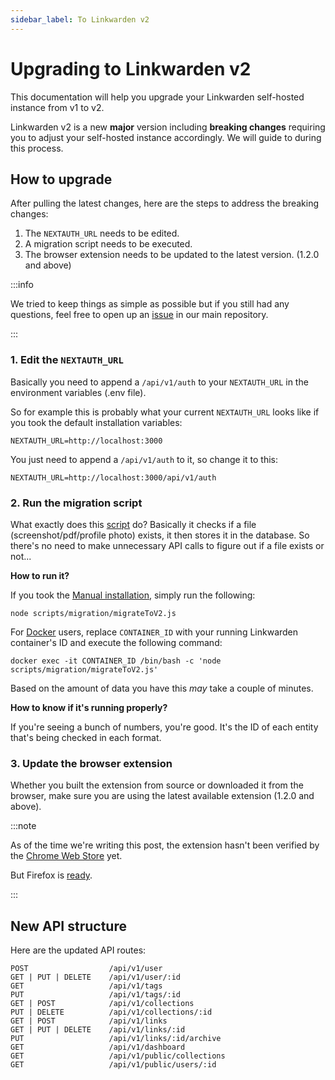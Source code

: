 ```yaml
---
sidebar_label: To Linkwarden v2
---
```


# Upgrading to Linkwarden v2

This documentation will help you upgrade your Linkwarden self-hosted instance from v1 to v2.

Linkwarden v2 is a new **major** version including **breaking changes** requiring you to adjust your self-hosted instance accordingly. We will guide to during this process.

## How to upgrade

After pulling the latest changes, here are the steps to address the breaking changes:

1. The `NEXTAUTH_URL` needs to be edited.
2. A migration script needs to be executed.
3. The browser extension needs to be updated to the latest version. (1.2.0 and above)

:::info

We tried to keep things as simple as possible but if you still had any questions, feel free to open up an [issue](https://github.com/linkwarden/linkwarden/issues/new/choose) in our main repository.

:::

### 1. Edit the `NEXTAUTH_URL`

Basically you need to append a `/api/v1/auth` to your `NEXTAUTH_URL` in the environment variables (.env file).

So for example this is probably what your current `NEXTAUTH_URL` looks like if you took the default installation variables:

```
NEXTAUTH_URL=http://localhost:3000
```

You just need to append a `/api/v1/auth` to it, so change it to this:

```
NEXTAUTH_URL=http://localhost:3000/api/v1/auth
```

### 2. Run the migration script

What exactly does this [script](https://github.com/linkwarden/linkwarden/blob/main/scripts/migration/migrateToV2.js) do? Basically it checks if a file (screenshot/pdf/profile photo) exists, it then stores it in the database. So there's no need to make unnecessary API calls to figure out if a file exists or not...

**How to run it?**

If you took the [Manual installation](/self-hosting/installation#manual-installation), simply run the following:

```
node scripts/migration/migrateToV2.js
```

For [Docker](/self-hosting/installation#docker-) users, replace `CONTAINER_ID` with your running Linkwarden container's ID and execute the following command:

```
docker exec -it CONTAINER_ID /bin/bash -c 'node scripts/migration/migrateToV2.js'
```

Based on the amount of data you have this _may_ take a couple of minutes.

**How to know if it's running properly?**

If you're seeing a bunch of numbers, you're good. It's the ID of each entity that's being checked in each format.

### 3. Update the browser extension

Whether you built the extension from source or downloaded it from the browser, make sure you are using the latest available extension (1.2.0 and above).

:::note

As of the time we're writing this post, the extension hasn't been verified by the [Chrome Web Store](https://chrome.google.com/webstore/detail/linkwarden/pnidmkljnhbjfffciajlcpeldoljnidn) yet.

But Firefox is [ready](https://addons.mozilla.org/en-CA/firefox/addon/linkwarden/).

:::

## New API structure

Here are the updated API routes:

```
POST                  /api/v1/user
GET | PUT | DELETE    /api/v1/user/:id
GET                   /api/v1/tags
PUT                   /api/v1/tags/:id
GET | POST            /api/v1/collections
PUT | DELETE          /api/v1/collections/:id
GET | POST            /api/v1/links
GET | PUT | DELETE    /api/v1/links/:id
PUT                   /api/v1/links/:id/archive
GET                   /api/v1/dashboard
GET                   /api/v1/public/collections
GET                   /api/v1/public/users/:id
```
